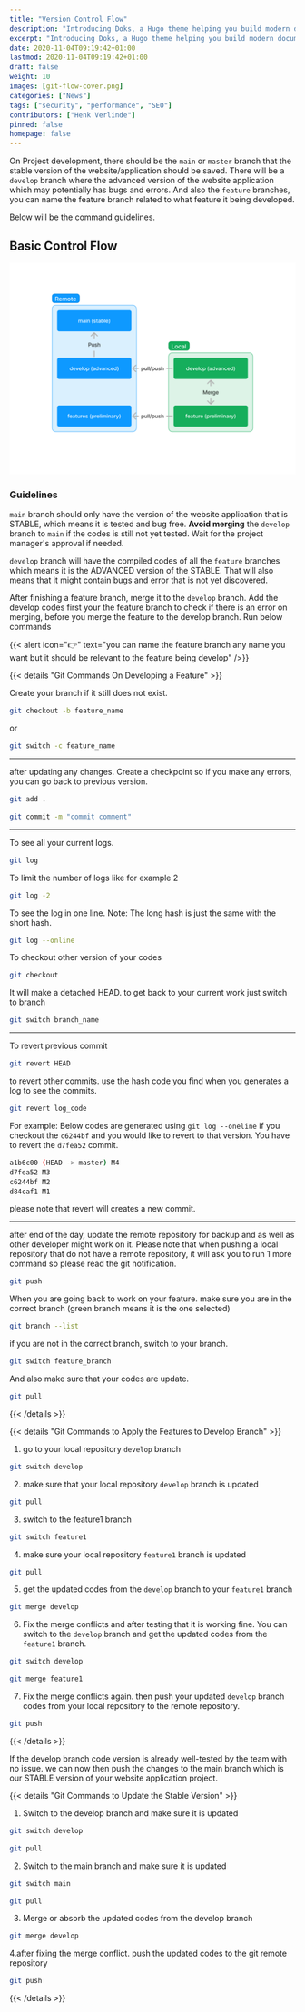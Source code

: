 ```yaml
---
title: "Version Control Flow"
description: "Introducing Doks, a Hugo theme helping you build modern documentation websites that are secure, fast, and SEO-ready — by default."
excerpt: "Introducing Doks, a Hugo theme helping you build modern documentation websites that are secure, fast, and SEO-ready — by default."
date: 2020-11-04T09:19:42+01:00
lastmod: 2020-11-04T09:19:42+01:00
draft: false
weight: 10
images: [git-flow-cover.png]
categories: ["News"]
tags: ["security", "performance", "SEO"]
contributors: ["Henk Verlinde"]
pinned: false
homepage: false
---
```


On Project development, there should be the `main` or `master` branch that the stable version of the website/application should be saved. There will be a `develop` branch where the advanced version of the website application which may potentially has bugs and errors. And also the `feature` branches, you can name the feature branch related to what feature it being developed.

Below will be the command guidelines.

## Basic Control Flow

![Version Control Flow](version-control-flow.jpg)

### Guidelines

`main` branch should only have the version of the website application that is STABLE, which means it is tested and bug free. **Avoid merging** the `develop` branch to `main` if the codes is still not yet tested. Wait for the project manager's approval if needed.

`develop` branch will have the compiled codes of all the `feature` branches which means it is the ADVANCED version of the STABLE. That will also means that it might contain bugs and error that is not yet discovered.

After finishing a feature branch, merge it to the `develop` branch. Add the develop codes first your the feature branch to check if there is an error on merging, before you merge the feature to the develop branch. Run below commands

{{< alert icon="👉" text="you can name the feature branch any name you want but it should be relevant to the feature being develop" />}}

{{< details "Git Commands On Developing a Feature" >}}

Create your branch if it still does not exist.

```sh
git checkout -b feature_name
```

or

```sh
git switch -c feature_name
```

---

after updating any changes. Create a checkpoint so if you make any errors, you can go back to previous version.

```sh
git add .
```

```sh
git commit -m "commit comment"
```

---

To see all your current logs.

```sh
git log
```

To limit the number of logs like for example 2

```sh
git log -2
```

To see the log in one line. Note: The long hash is just the same with the short hash.

```sh
git log --online
```

To checkout other version of your codes

```sh
git checkout
```

It will make a detached HEAD. to get back to your current work just switch to branch

```sh
git switch branch_name
```

---

To revert previous commit

```sh
git revert HEAD
```

to revert other commits. use the hash code you find when you generates a log to see the commits.

```sh
git revert log_code
```

For example: Below codes are generated using `git log --oneline` if you checkout the `c6244bf` and you would like to revert to that version. You have to revert the `d7fea52` commit.

```sh
a1b6c00 (HEAD -> master) M4
d7fea52 M3
c6244bf M2
d84caf1 M1
```

please note that revert will creates a new commit.

---

after end of the day, update the remote repository for backup and as well as other developer might work on it. Please note that when pushing a local repository that do not have a remote repository, it will ask you to run 1 more command so please read the git notification.

```sh
git push
```

When you are going back to work on your feature. make sure you are in the correct branch (green branch means it is the one selected)

```sh
git branch --list
```

if you are not in the correct branch, switch to your branch.

```sh
git switch feature_branch
```

And also make sure that your codes are update.

```sh
git pull
```

{{< /details >}}

{{< details "Git Commands to Apply the Features to Develop Branch" >}}

1. go to your local repository `develop` branch

```sh
git switch develop
```

2. make sure that your local repository `develop` branch is updated

```sh
git pull
```

3. switch to the feature1 branch

```sh
git switch feature1
```

4. make sure your local repository `feature1` branch is updated

```sh
git pull
```

5. get the updated codes from the `develop` branch to your `feature1` branch

```sh
git merge develop
```

6. Fix the merge conflicts and after testing that it is working fine. You can switch to the `develop` branch and get the updated codes from the `feature1` branch.

```sh
git switch develop
```

```sh
git merge feature1
```

7. Fix the merge conflicts again. then push your updated `develop` branch codes from your local repository to the remote repository.

```sh
git push
```

{{< /details >}}

If the develop branch code version is already well-tested by the team with no issue. we can now then push the changes to the main branch which is our STABLE version of your website application project.

{{< details "Git Commands to Update the Stable Version" >}}

1. Switch to the develop branch and make sure it is updated

```sh
git switch develop
```

```sh
git pull
```

2. Switch to the main branch and make sure it is updated

```sh
git switch main
```

```sh
git pull
```

3. Merge or absorb the updated codes from the develop branch

```sh
git merge develop
```

4.after fixing the merge conflict. push the updated codes to the git remote repository

```sh
git push
```

{{< /details >}}
